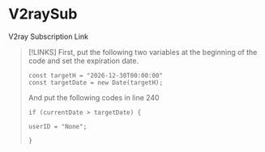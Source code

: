 # V2raySub
V2ray Subscription Link

> [!LINKS]
>  First, put the following two variables at the beginning of the code and set the expiration date.
> ```
> const targetH = "2026-12-30T00:00:00"
> const targetDate = new Date(targetH);
> ```
>  And put the following codes in line 240
> ```
>if (currentDate > targetDate) {
>
> userID = "None";
>
>} 
> ```
